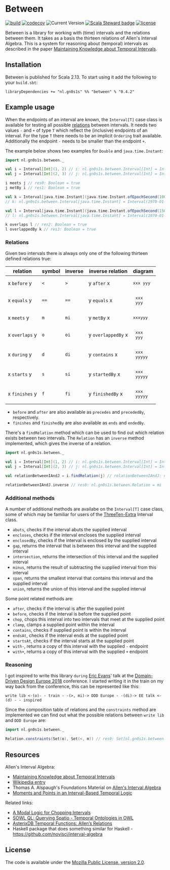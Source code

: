 # Between

[![build](https://github.com/Philippus/between/workflows/build/badge.svg)](https://github.com/Philippus/between/actions/workflows/scala.yml?query=workflow%3Abuild+branch%3Amain)
[![codecov](https://codecov.io/gh/Philippus/between/branch/main/graph/badge.svg)](https://codecov.io/gh/Philippus/between)
![Current Version](https://img.shields.io/badge/version-0.4.2-brightgreen.svg?style=flat "0.4.2")
[![Scala Steward badge](https://img.shields.io/badge/Scala_Steward-helping-blue.svg?style=flat&logo=data:image/png;base64,iVBORw0KGgoAAAANSUhEUgAAAA4AAAAQCAMAAAARSr4IAAAAVFBMVEUAAACHjojlOy5NWlrKzcYRKjGFjIbp293YycuLa3pYY2LSqql4f3pCUFTgSjNodYRmcXUsPD/NTTbjRS+2jomhgnzNc223cGvZS0HaSD0XLjbaSjElhIr+AAAAAXRSTlMAQObYZgAAAHlJREFUCNdNyosOwyAIhWHAQS1Vt7a77/3fcxxdmv0xwmckutAR1nkm4ggbyEcg/wWmlGLDAA3oL50xi6fk5ffZ3E2E3QfZDCcCN2YtbEWZt+Drc6u6rlqv7Uk0LdKqqr5rk2UCRXOk0vmQKGfc94nOJyQjouF9H/wCc9gECEYfONoAAAAASUVORK5CYII=)](https://scala-steward.org)
[![license](https://img.shields.io/badge/license-MPL%202.0-blue.svg?style=flat "MPL 2.0")](LICENSE)

Between is a library for working with (time) intervals and the relations between them. It takes as a basis the thirteen
relations of Allen's Interval Algebra. This is a system for reasoning about (temporal) intervals as described in
the paper [Maintaining Knowledge about Temporal Intervals](https://cse.unl.edu/~choueiry/Documents/Allen-CACM1983.pdf).

## Installation
Between is published for Scala 2.13. To start using it add the following to your `build.sbt`:

```
libraryDependencies += "nl.gn0s1s" %% "between" % "0.4.2"
```

## Example usage
When the endpoints of an interval are known, the `Interval[T]` case class is available for testing all possible
[relations](#relations) between intervals. It needs two values `-` and `+` of type `T` which reflect the (inclusive)
endpoints of an interval. For the type `T` there needs to be an implicit `Ordering` trait available. Additionally the
endpoint `-` needs to be smaller than the endpoint `+`.

The example below shows two examples for `Double` and `java.time.Instant`:

```scala
import nl.gn0s1s.between._

val i = Interval[Int](1, 2) // i: nl.gn0s1s.between.Interval[Int] = Interval(1,2)
val j = Interval[Int](2, 3) // j: nl.gn0s1s.between.Interval[Int] = Interval(2,3)

i meets j // res0: Boolean = true
j metBy i // res1: Boolean = true

val k = Interval[java.time.Instant](java.time.Instant.ofEpochSecond(1000L), java.time.Instant.ofEpochSecond(2000L))
// k: nl.gn0s1s.between.Interval[java.time.Instant] = Interval(1970-01-01T00:16:40Z,1970-01-01T00:33:20Z)

val l = Interval[java.time.Instant](java.time.Instant.ofEpochSecond(1500L), java.time.Instant.ofEpochSecond(2500L))
// l: nl.gn0s1s.between.Interval[java.time.Instant] = Interval(1970-01-01T00:25:00Z,1970-01-01T00:41:40Z)

k overlaps l // res2: Boolean = true
l overlappedBy k // res3: Boolean = true
```

### Relations

Given two intervals there is always only one of the following thirteen defined relations true:

| relation       | symbol  | inverse | inverse relation   | diagram                     |
| -------------- | ------- | ------- | ------------------ | --------------------------- |
| x `before` y   |   `<`   |   `>`   | y `after` x        | <pre>xxx yyy</pre>          |
| x `equals` y   |   `==`  |  `==`   | y `equals` x       | <pre>  xxx<br>  yyy</pre>   |
| x `meets` y    |   `m`   |  `mi`   | y `metBy` x        | <pre>xxxyyy</pre>           |
| x `overlaps` y |   `o`   |  `oi`   | y `overlappedBy` x | <pre> xxx<br>  yyy</pre>    |
| x `during` y   |   `d`   |  `di`   | y `contains` x     | <pre>  xxx <br> yyyyy</pre> |
| x `starts` y   |   `s`   |  `si`   | y `startedBy` x    | <pre> xxx <br> yyyyy</pre>  |
| x `finishes` y |   `f`   |  `fi`   | y `finishedBy` x   | <pre>   xxx<br> yyyyy</pre> |

* `before` and `after` are also available as `precedes` and `precededBy`, respectively.
* `finishes` and `finishedBy` are also available as `ends` and `endedBy`.

There's a `findRelation` method which can be used to find out which relation exists between two intervals. The
`Relation` has an `inverse` method implemented, which gives the inverse of a relation.

```scala
import nl.gn0s1s.between._

val i = Interval[Int](1, 2) // i: nl.gn0s1s.between.Interval[Int] = Interval(1,2)
val j = Interval[Int](2, 3) // j: nl.gn0s1s.between.Interval[Int] = Interval(2,3)

val relationBetweenIAndJ = i.findRelation(j) // relationBetweenIAndJ: nl.gn0s1s.between.Relation = m

relationBetweenIAndJ.inverse // res0: nl.gn0s1s.between.Relation = mi
```

### Additional methods
A number of additional methods are availabe on the `Interval[T]` case class, some of which may be familiar for users of
the [ThreeTen-Extra](https://www.threeten.org/threeten-extra/apidocs/org.threeten.extra/org/threeten/extra/Interval.html) Interval class.

* `abuts`, checks if the interval abuts the supplied interval
* `encloses`, checks if the interval encloses the supplied interval
* `enclosedBy`, checks if the interval is enclosed by the supplied interval
* `gap`, returns the interval that is between this interval and the supplied interval
* `intersection`, returns the intersection of this interval and the supplied interval
* `minus`, returns the result of subtracting the supplied interval from this interval
* `span`, returns the smallest interval that contains this interval and the supplied interval
* `union`, returns the union of this interval and the supplied interval

Some point related methods are:
* `after`, checks if the interval is after the supplied point
* `before`, checks if the interval is before the supplied point
* `chop`, chops this interval into two intervals that meet at the supplied point
* `clamp`, clamps a supplied point within the interval
* `contains`, checks if supplied point is within the interval
* `endsAt`, checks if the interval ends at the supplied point
* `startsAt`, checks if the interval starts at the supplied point
* `with-`, returns a copy of this interval with the supplied `-` endpoint
* `with+`, returns a copy of this interval with the supplied `+` endpoint

### Reasoning
I got inspired to write this library `during` [Eric Evans](https://github.com/ericevans0)' talk at the
[Domain-Driven Design Europe 2018](https://dddeurope.com/2018/) conference. I started writing it in the train on my way
back from the conference, this can be represented like this:

`write lib <-(o)- - train - -(>, mi)-> DDD Europe - -(di)-> EE talk <-(d) - - inspired`

Since the composition table of relations and the `constraints` method are implemented we can find out what the possible
relations between `write lib` and `DDD Europe` are:

```scala
import nl.gn0s1s.between._

Relation.constraints(Set(o), Set(<, m)) // res0: Set[nl.gn0s1s.between.Relation] = Set(<)
```

## Resources
Allen's Interval Algebra:
- [Maintaining Knowledge about Temporal Intervals](https://cse.unl.edu/~choueiry/Documents/Allen-CACM1983.pdf)
- [Wikipedia entry](https://en.wikipedia.org/wiki/Allen%27s_interval_algebra)
- Thomas A. Alspaugh's Foundations Material on [Allen's Interval Algebra](https://thomasalspaugh.org/pub/fnd/allen.html)
- [Moments and Points in an Interval-Based Temporal Logic](https://onlinelibrary.wiley.com/doi/10.1111/j.1467-8640.1989.tb00329.x)

Related links:
- [A Modal Logic for Chopping Intervals](https://staff.fnwi.uva.nl/y.venema/papers/1991/vene-moda91.pdf)
- [SOWL QL: Querying Spatio - Temporal Ontologies in OWL](http://www.intelligence.tuc.gr/~petrakis/publications/SOWLQL-JDS.pdf)
- [AsterixDB Temporal Functions: Allen’s Relations](https://asterixdb.apache.org/docs/0.8.8-incubating/aql/allens.html)
- Haskell package that does something similar for Haskell - https://github.com/novisci/interval-algebra

## License
The code is available under the [Mozilla Public License, version 2.0](LICENSE).
